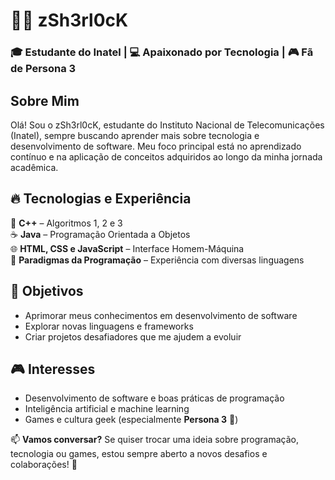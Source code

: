 # 🕵️‍♂️ zSh3rl0cK  

### 🎓 Estudante do Inatel | 💻 Apaixonado por Tecnologia | 🎮 Fã de Persona 3  

## Sobre Mim  
Olá! Sou o zSh3rl0cK, estudante do Instituto Nacional de Telecomunicações (Inatel), sempre buscando aprender mais sobre tecnologia e desenvolvimento de software. Meu foco principal está no aprendizado contínuo e na aplicação de conceitos adquiridos ao longo da minha jornada acadêmica.

## 🔥 Tecnologias e Experiência  
🎯 **C++** – Algoritmos 1, 2 e 3  
☕ **Java** – Programação Orientada a Objetos  
🌐 **HTML, CSS e JavaScript** – Interface Homem-Máquina  
🧠 **Paradigmas da Programação** – Experiência com diversas linguagens  

## 🚀 Objetivos  
- Aprimorar meus conhecimentos em desenvolvimento de software  
- Explorar novas linguagens e frameworks  
- Criar projetos desafiadores que me ajudem a evoluir  

## 🎮 Interesses  
- Desenvolvimento de software e boas práticas de programação  
- Inteligência artificial e machine learning  
- Games e cultura geek (especialmente **Persona 3** 💙)  

📫 **Vamos conversar?** Se quiser trocar uma ideia sobre programação, tecnologia ou games, estou sempre aberto a novos desafios e colaborações! 🚀  
